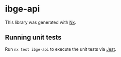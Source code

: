 # ibge-api

This library was generated with [Nx](https://nx.dev).

## Running unit tests

Run `nx test ibge-api` to execute the unit tests via [Jest](https://jestjs.io).
